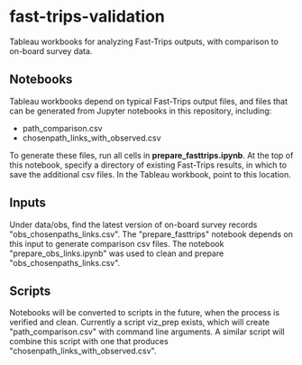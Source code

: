 # fast-trips-validation

Tableau workbooks for analyzing Fast-Trips outputs, with comparison to on-board survey data.

## Notebooks

Tableau workbooks depend on typical Fast-Trips output files, and files that can be generated
from Jupyter notebooks in this repository, including:
- path_comparison.csv
- chosenpath_links_with_observed.csv

To generate these files, run all cells in **prepare_fasttrips.ipynb**. At the top of this notebook, specify a directory 
of existing Fast-Trips results, in which to save the additional csv files. In the Tableau workbook, point to this location. 

## Inputs

Under data/obs, find the latest version of on-board survey records "obs_chosenpaths_links.csv". The "prepare_fasttrips" notebook depends on this input to generate comparison csv files. The notebook "prepare_obs_links.ipynb" was used to clean and prepare "obs_chosenpaths_links.csv".  

## Scripts

Notebooks will be converted to scripts in the future, when the process is verified and clean. Currently a script viz_prep
exists, which will create "path_comparison.csv" with command line arguments. A similar script will combine this script
with one that produces "chosenpath_links_with_observed.csv".
